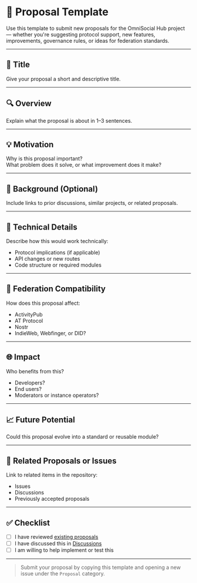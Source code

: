 # 📄 Proposal Template

Use this template to submit new proposals for the OmniSocial Hub project — whether you're suggesting protocol support, new features, improvements, governance rules, or ideas for federation standards.

---

## 📝 Title

Give your proposal a short and descriptive title.

---

## 🔍 Overview

Explain what the proposal is about in 1–3 sentences.

---

## 💡 Motivation

Why is this proposal important?  
What problem does it solve, or what improvement does it make?

---

## 🧠 Background (Optional)

Include links to prior discussions, similar projects, or related proposals.

---

## 🔧 Technical Details

Describe how this would work technically:
- Protocol implications (if applicable)
- API changes or new routes
- Code structure or required modules

---

## 🔄 Federation Compatibility

How does this proposal affect:
- ActivityPub
- AT Protocol
- Nostr
- IndieWeb, Webfinger, or DID?

---

## 🌐 Impact

Who benefits from this?
- Developers?
- End users?
- Moderators or instance operators?

---

## 📈 Future Potential

Could this proposal evolve into a standard or reusable module?

---

## 🔗 Related Proposals or Issues

Link to related items in the repository:
- Issues
- Discussions
- Previously accepted proposals

---

## ✅ Checklist

- [ ] I have reviewed [existing proposals](https://github.com/beitmenotyou-com/omnisocial-hub/tree/main/issues)
- [ ] I have discussed this in [Discussions](https://github.com/beitmenotyou-com/omnisocial-hub/discussions)
- [ ] I am willing to help implement or test this

---

> Submit your proposal by copying this template and opening a new issue under the `Proposal` category.
